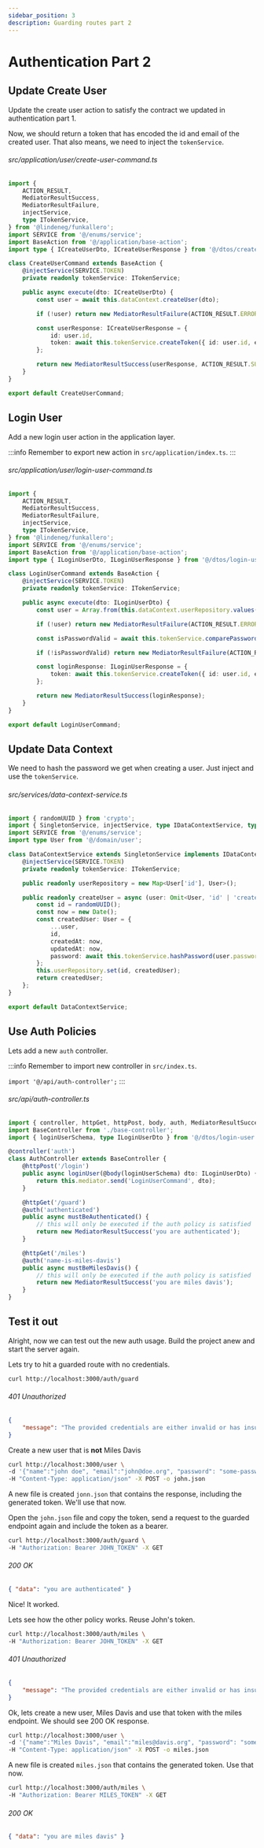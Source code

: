 ```yaml
---
sidebar_position: 3
description: Guarding routes part 2
---
```


# Authentication Part 2

## Update Create User

Update the create user action to satisfy the contract we updated in authentication part 1.

Now, we should return a token that has encoded the id and email of the created user. That also means, we need to inject the `tokenService`.

###### src/application/user/create-user-command.ts

```ts
import {
    ACTION_RESULT,
    MediatorResultSuccess,
    MediatorResultFailure,
    injectService,
    type ITokenService,
} from '@lindeneg/funkallero';
import SERVICE from '@/enums/service';
import BaseAction from '@/application/base-action';
import type { ICreateUserDto, ICreateUserResponse } from '@/dtos/create-user';

class CreateUserCommand extends BaseAction {
    @injectService(SERVICE.TOKEN)
    private readonly tokenService: ITokenService;

    public async execute(dto: ICreateUserDto) {
        const user = await this.dataContext.createUser(dto);

        if (!user) return new MediatorResultFailure(ACTION_RESULT.ERROR_INTERNAL_ERROR);

        const userResponse: ICreateUserResponse = {
            id: user.id,
            token: await this.tokenService.createToken({ id: user.id, email: user.email }),
        };

        return new MediatorResultSuccess(userResponse, ACTION_RESULT.SUCCESS_CREATE);
    }
}

export default CreateUserCommand;
```

## Login User

Add a new login user action in the application layer.

:::info
Remember to export new action in `src/application/index.ts`.
:::

###### src/application/user/login-user-command.ts

```ts
import {
    ACTION_RESULT,
    MediatorResultSuccess,
    MediatorResultFailure,
    injectService,
    type ITokenService,
} from '@lindeneg/funkallero';
import SERVICE from '@/enums/service';
import BaseAction from '@/application/base-action';
import type { ILoginUserDto, ILoginUserResponse } from '@/dtos/login-user';

class LoginUserCommand extends BaseAction {
    @injectService(SERVICE.TOKEN)
    private readonly tokenService: ITokenService;

    public async execute(dto: ILoginUserDto) {
        const user = Array.from(this.dataContext.userRepository.values()).find((e) => e.email === dto.email);

        if (!user) return new MediatorResultFailure(ACTION_RESULT.ERROR_NOT_FOUND);

        const isPasswordValid = await this.tokenService.comparePassword(dto.password, user.password);

        if (!isPasswordValid) return new MediatorResultFailure(ACTION_RESULT.ERROR_NOT_FOUND);

        const loginResponse: ILoginUserResponse = {
            token: await this.tokenService.createToken({ id: user.id, email: user.email }),
        };

        return new MediatorResultSuccess(loginResponse);
    }
}

export default LoginUserCommand;
```

## Update Data Context

We need to hash the password we get when creating a user. Just inject and use the `tokenService`.

###### src/services/data-context-service.ts

```ts
import { randomUUID } from 'crypto';
import { SingletonService, injectService, type IDataContextService, type ITokenService } from '@lindeneg/funkallero';
import SERVICE from '@/enums/service';
import type User from '@/domain/user';

class DataContextService extends SingletonService implements IDataContextService {
    @injectService(SERVICE.TOKEN)
    private readonly tokenService: ITokenService;

    public readonly userRepository = new Map<User['id'], User>();

    public readonly createUser = async (user: Omit<User, 'id' | 'createdAt' | 'updatedAt'>) => {
        const id = randomUUID();
        const now = new Date();
        const createdUser: User = {
            ...user,
            id,
            createdAt: now,
            updatedAt: now,
            password: await this.tokenService.hashPassword(user.password),
        };
        this.userRepository.set(id, createdUser);
        return createdUser;
    };
}

export default DataContextService;
```

## Use Auth Policies

Lets add a new `auth` controller.

:::info
Remember to import new controller in `src/index.ts`.

`import '@/api/auth-controller';`
:::

###### src/api/auth-controller.ts

```ts
import { controller, httpGet, httpPost, body, auth, MediatorResultSuccess } from '@lindeneg/funkallero';
import BaseController from './base-controller';
import { loginUserSchema, type ILoginUserDto } from '@/dtos/login-user';

@controller('auth')
class AuthController extends BaseController {
    @httpPost('/login')
    public async loginUser(@body(loginUserSchema) dto: ILoginUserDto) {
        return this.mediator.send('LoginUserCommand', dto);
    }

    @httpGet('/guard')
    @auth('authenticated')
    public async mustBeAuthenticated() {
        // this will only be executed if the auth policy is satisfied
        return new MediatorResultSuccess('you are authenticated');
    }

    @httpGet('/miles')
    @auth('name-is-miles-davis')
    public async mustBeMilesDavis() {
        // this will only be executed if the auth policy is satisfied
        return new MediatorResultSuccess('you are miles davis');
    }
}
```

## Test it out

Alright, now we can test out the new auth usage. Build the project anew and start the server again.

Lets try to hit a guarded route with no credentials.

```bash
curl http://localhost:3000/auth/guard
```

###### 401 Unauthorized

```json
{
    "message": "The provided credentials are either invalid or has insufficient privilege to perform the requested action."
}
```

Create a new user that is **not** Miles Davis

```bash
curl http://localhost:3000/user \
-d '{"name":"john doe", "email":"john@doe.org", "password": "some-password"}' \
-H "Content-Type: application/json" -X POST -o john.json
```

A new file is created `jonn.json` that contains the response, including the generated token. We'll use that now.

Open the `john.json` file and copy the token, send a request to the guarded endpoint again and include the token as a bearer.

```bash
curl http://localhost:3000/auth/guard \
-H "Authorization: Bearer JOHN_TOKEN" -X GET
```

###### 200 OK

```json
{ "data": "you are authenticated" }
```

Nice! It worked.

Lets see how the other policy works. Reuse John's token.

```bash
curl http://localhost:3000/auth/miles \
-H "Authorization: Bearer JOHN_TOKEN" -X GET
```

###### 401 Unauthorized

```json
{
    "message": "The provided credentials are either invalid or has insufficient privilege to perform the requested action."
}
```

Ok, lets create a new user, Miles Davis and use that token with the miles endpoint. We should see 200 OK response.

```bash
curl http://localhost:3000/user \
-d '{"name":"Miles Davis", "email":"miles@davis.org", "password": "some-password"}' \
-H "Content-Type: application/json" -X POST -o miles.json
```

A new file is created `miles.json` that contains the generated token. Use that now.

```bash
curl http://localhost:3000/auth/miles \
-H "Authorization: Bearer MILES_TOKEN" -X GET
```

###### 200 OK

```json
{ "data": "you are miles davis" }
```
